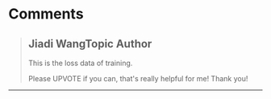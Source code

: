 # Comments 

> ## Jiadi WangTopic Author
> 
> This is the loss data of training.
> 
> Please UPVOTE if you can, that's really helpful for me! Thank you!
> 
> 
> 


---

